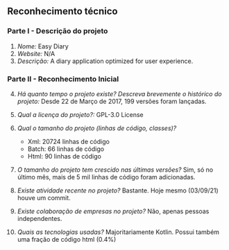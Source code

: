 ## Reconhecimento técnico

### Parte I - Descrição do projeto

1. *Nome:* Easy Diary
2. *Website:* N/A
3. *Descrição:* A diary application optimized for user experience.

### Parte II - Reconhecimento Inicial

4. *Há quanto tempo o projeto existe? Descreva brevemente o histórico do projeto:* 
    Desde 22 de Março de 2017, 199 versões foram lançadas.

5. *Qual a licença do projeto?:*
    GPL-3.0 License

6. *Qual o tamanho do projeto (linhas de código, classes)?*

    * Xml: 20724 linhas de código
    * Batch: 66 linhas de código
    * Html: 90 linhas de código
    
7. *O tamanho do projeto tem crescido nas últimas versões?*
    Sim, só no último mês, mais de 5 mil linhas de código foram adicionadas.

8. *Existe atividade recente no projeto?*
    Bastante. Hoje mesmo (03/09/21) houve um commit.

9. *Existe colaboração de empresas no projeto?*
    Não, apenas pessoas independentes.

10. *Quais as tecnologias usadas?*
    Majoritariamente Kotlin. Possui também uma fração de código html (0.4%)
